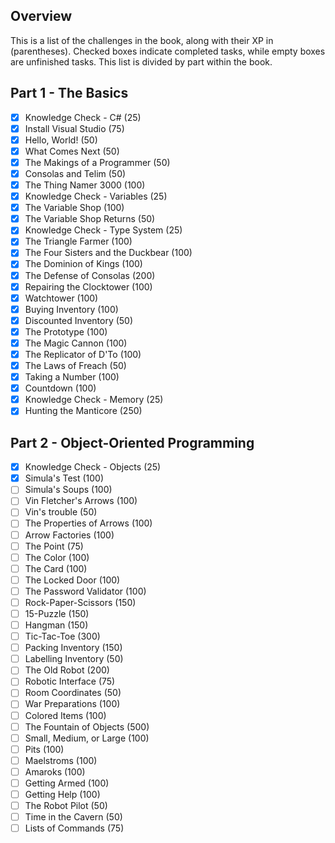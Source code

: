 ## Overview

This is a list of the challenges in the book, along with their XP in (parentheses). Checked boxes indicate completed tasks, while empty boxes are unfinished tasks. This list is divided by part within the book.

## Part 1 - The Basics

- [x] Knowledge Check - C# (25)
- [x] Install Visual Studio (75)
- [x] Hello, World! (50)
- [x] What Comes Next (50)
- [x] The Makings of a Programmer (50)
- [x] Consolas and Telim (50)
- [x] The Thing Namer 3000 (100)
- [x] Knowledge Check - Variables (25)
- [x] The Variable Shop (100)
- [x] The Variable Shop Returns (50)
- [x] Knowledge Check - Type System (25)
- [x] The Triangle Farmer (100)
- [x] The Four Sisters and the Duckbear (100)
- [x] The Dominion of Kings (100)
- [x] The Defense of Consolas (200)
- [x] Repairing the Clocktower (100)
- [x] Watchtower (100)
- [x] Buying Inventory (100)
- [x] Discounted Inventory (50)
- [x] The Prototype (100)
- [x] The Magic Cannon (100)
- [x] The Replicator of D'To (100)
- [x] The Laws of Freach (50)
- [x] Taking a Number (100)
- [x] Countdown (100)
- [x] Knowledge Check - Memory (25)
- [x] Hunting the Manticore (250)

## Part 2 - Object-Oriented Programming

- [x] Knowledge Check - Objects (25)
- [x] Simula's Test (100)
- [ ] Simula's Soups (100)
- [ ] Vin Fletcher's Arrows (100)
- [ ] Vin's trouble (50)
- [ ] The Properties of Arrows (100)
- [ ] Arrow Factories (100)
- [ ] The Point (75)
- [ ] The Color (100)
- [ ] The Card (100)
- [ ] The Locked Door (100)
- [ ] The Password Validator (100)
- [ ] Rock-Paper-Scissors (150)
- [ ] 15-Puzzle (150)
- [ ] Hangman (150)
- [ ] Tic-Tac-Toe (300)
- [ ] Packing Inventory (150)
- [ ] Labelling Inventory (50)
- [ ] The Old Robot (200)
- [ ] Robotic Interface (75)
- [ ] Room Coordinates (50)
- [ ] War Preparations (100)
- [ ] Colored Items (100)
- [ ] The Fountain of Objects (500)
- [ ] Small, Medium, or Large (100)
- [ ] Pits (100)
- [ ] Maelstroms (100)
- [ ] Amaroks (100)
- [ ] Getting Armed (100)
- [ ] Getting Help (100)
- [ ] The Robot Pilot (50)
- [ ] Time in the Cavern (50)
- [ ] Lists of Commands (75)